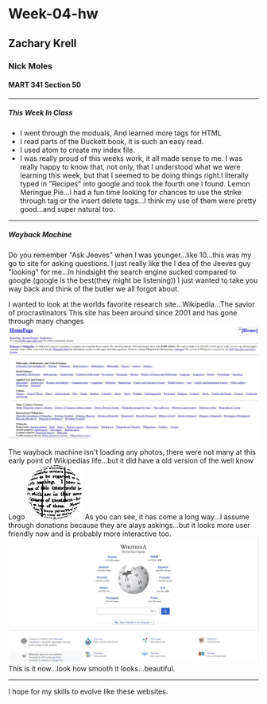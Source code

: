 # Week-04-hw
## Zachary Krell
### Nick Moles
#### MART 341 Section 50
---
##### This Week In Class
  * I went through the moduals, And learned more tags for HTML
  * I read parts of the Duckett book, it is such an easy read.
  * I used atom to create my index file.
  * I was really proud of this weeks work, it all made sense to me. I was really happy to know that, not only, that I understood what we       were learning this week, but that I seemed to be doing things right.I literally typed in "Recipes" into google and took the fourth one     I found. Lemon Meringue Pie...I had a fun time looking for chances to use the strike through tag or the insert delete tags...I think       my use of them were pretty good...and super natural too.
  
  ---
  
##### Wayback Machine

 Do you remember "Ask Jeeves" when I was younger...like 10...this was my go to site for asking questions. I just really like the I dea of the Jeeves guy "looking" for me...In hindsight the search engine sucked compared to google (google is the best(they might be listening)) I just wanted to take you way back and think of the butler we all forgot about.

I wanted to look at the worlds favorite research site...Wikipedia...The savior of procrastinators This site has been around since 2001 and has gone through many changes 
![Wikipedia 2001](https://github.com/ZachKrell/341-work/blob/master/week-04-hw/Images/Wikipedia%201.JPG)

The wayback machine isn't loading any photos, there were not many at this early point of Wikipedias life...but it did have a old version of the well know Logo
![old logo](https://github.com/ZachKrell/341-work/blob/master/week-04-hw/Images/Old_wikipedia_logo.png)
As you can see, it has come a long way...I assume through donations because they are alays askings...but it looks more user friendly now and is probably more interactive too.
![Wikipedia now](https://github.com/ZachKrell/341-work/blob/master/week-04-hw/Images/Wikipedia%202.JPG)
This is it now...look how smooth it looks...beautiful.

---

I hope for my skills to evolve like these websites.
 
